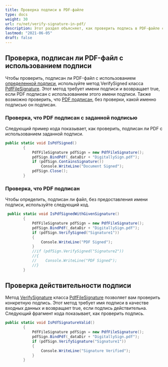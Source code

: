 ```yaml
---
title: Проверка подписи в PDF-файле
type: docs
weight: 30
url: ru/net/verify-signature-in-pdf/
description: Этот раздел объясняет, как проверить подпись в PDF-файле с помощью класса PdfFileSignature.
lastmod: "2021-06-05"
draft: false
---
```


## Проверка, подписан ли PDF-файл с использованием подписи

Чтобы проверить, подписан ли PDF-файл с использованием [определенной подписи](/pdf/net/working-with-signature-in-a-pdf-file/), используйте метод VerifySigned класса [PdfFileSignature](https://reference.aspose.com/pdf/net/aspose.pdf.facades/pdffilesignature). Этот метод требует имени подписи и возвращает true, если PDF подписан с использованием этого имени подписи. Также возможно проверить, что [PDF подписан](/pdf/net/working-with-signature-in-a-pdf-file/), без проверки, какой именно подписью он подписан.

### Проверка, что PDF подписан с заданной подписью

Следующий пример кода показывает, как проверить, подписан ли PDF с использованием заданной подписи.

```csharp
public static void IsPdfSigned()
        {
            PdfFileSignature pdfSign = new PdfFileSignature();
            pdfSign.BindPdf(_dataDir + "DigitallySign.pdf");
            if (pdfSign.ContainsSignature())
                Console.WriteLine("Document Signed");
            pdfSign.Close();
        }
```

### Проверка, что PDF подписан

Чтобы определить, подписан ли файл, без предоставления имени подписи, используйте следующий код.

```csharp
 public static void IsPdfSignedWithGivenSignature()
        {
            PdfFileSignature pdfSign = new PdfFileSignature();
            pdfSign.BindPdf(_dataDir + "DigitallySign.pdf");
            if (pdfSign.VerifySigned("Signature1"))
            {
                Console.WriteLine("PDF Signed");
            }
            //if (pdfSign.VerifySigned("Signature2"))
            //{
            //    Console.WriteLine("PDF Signed");
            //}
        }
```

## Проверка действительности подписи

Метод [VerifySignature](https://reference.aspose.com/pdf/net/aspose.pdf.facades/pdffilesignature/methods/verifysignature) класса [PdfFileSignature](https://reference.aspose.com/pdf/net/aspose.pdf.facades/pdffilesignature) позволяет вам проверить конкретную подпись. Этот метод требует имя подписи в качестве входных данных и возвращает true, если подпись действительна. Следующий фрагмент кода показывает, как проверить подпись.

```csharp
public static void IsPdfSignatureValid()
        {
            PdfFileSignature pdfSign = new PdfFileSignature();
            pdfSign.BindPdf(_dataDir + "DigitallySign.pdf");
            if (pdfSign.VerifySignature("Signature1"))
            {
                Console.WriteLine("Signature Verified");
            }
        }
```